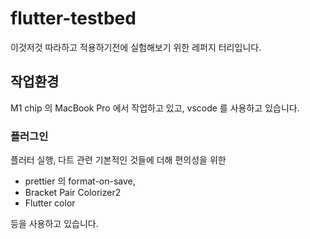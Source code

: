# flutter-testbed

이것저것 따라하고 적용하기전에 실험해보기 위한 레퍼지 터리입니다.

## 작업환경

M1 chip 의 MacBook Pro 에서 작업하고 있고,
vscode 를 사용하고 있습니다.

### 플러그인

플러터 실행, 다트 관련 기본적인 것들에 더해 편의성을 위한

- prettier 의 format-on-save,
- Bracket Pair Colorizer2
- Flutter color

등을 사용하고 있습니다.
